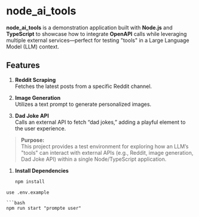 # node_ai_tools

**node_ai_tools** is a demonstration application built with **Node.js** and **TypeScript** to showcase how to integrate **OpenAPI** calls while leveraging multiple external services—perfect for testing "tools" in a Large Language Model (LLM) context.

## Features

1. **Reddit Scraping**  
   Fetches the latest posts from a specific Reddit channel.

2. **Image Generation**  
   Utilizes a text prompt to generate personalized images.

3. **Dad Joke API**  
   Calls an external API to fetch “dad jokes,” adding a playful element to the user experience.

> **Purpose:**  
> This project provides a test environment for exploring how an LLM’s "tools" can interact with external APIs (e.g., Reddit, image generation, Dad Joke API) within a single Node/TypeScript application.

1. **Install Dependencies**  
   ```bash
   npm install
 ```
use .env.example

```bash
 npm run start "prompte user"
 ```